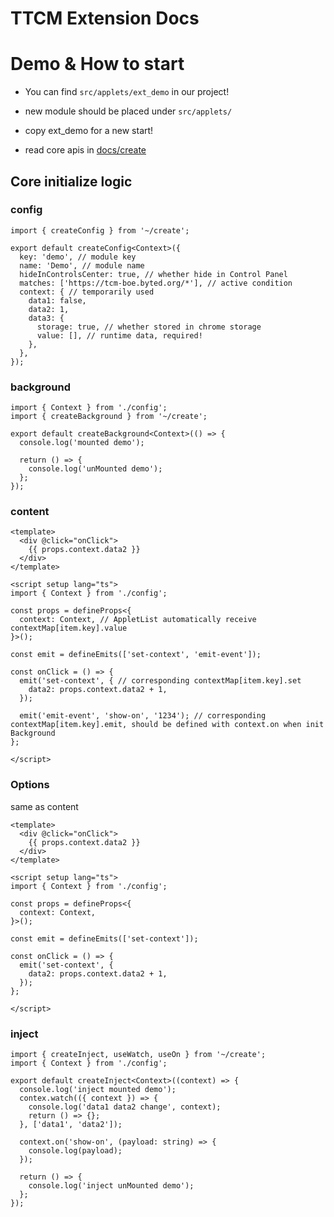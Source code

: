 # TTCM Extension Docs

# Demo & How to start

- You can find `src/applets/ext_demo` in our project!
- new module should be placed under `src/applets/`
- copy ext_demo for a new start!

- read core apis in [docs/create](./create/index.md)

## Core initialize logic

### config
```
import { createConfig } from '~/create';

export default createConfig<Context>({
  key: 'demo', // module key
  name: 'Demo', // module name
  hideInControlsCenter: true, // whether hide in Control Panel
  matches: ['https://tcm-boe.byted.org/*'], // active condition
  context: { // temporarily used
    data1: false,
    data2: 1,
    data3: {
      storage: true, // whether stored in chrome storage
      value: [], // runtime data, required!
    },
  },
});
```

### background
```
import { Context } from './config';
import { createBackground } from '~/create';

export default createBackground<Context>(() => {
  console.log('mounted demo');

  return () => {
    console.log('unMounted demo');
  };
});

```

### content
```
<template>
  <div @click="onClick">
    {{ props.context.data2 }}
  </div>
</template>

<script setup lang="ts">
import { Context } from './config';

const props = defineProps<{
  context: Context, // AppletList automatically receive contextMap[item.key].value
}>();

const emit = defineEmits(['set-context', 'emit-event']);

const onClick = () => {
  emit('set-context', { // corresponding contextMap[item.key].set
    data2: props.context.data2 + 1,
  });

  emit('emit-event', 'show-on', '1234'); // corresponding contextMap[item.key].emit, should be defined with context.on when init Background
};

</script>

```

### Options
same as content
```
<template>
  <div @click="onClick">
    {{ props.context.data2 }}
  </div>
</template>

<script setup lang="ts">
import { Context } from './config';

const props = defineProps<{
  context: Context,
}>();

const emit = defineEmits(['set-context']);

const onClick = () => {
  emit('set-context', {
    data2: props.context.data2 + 1,
  });
};

</script>

```

### inject
```
import { createInject, useWatch, useOn } from '~/create';
import { Context } from './config';

export default createInject<Context>((context) => {
  console.log('inject mounted demo');
  contex.watch(({ context }) => {
    console.log('data1 data2 change', context);
    return () => {};
  }, ['data1', 'data2']);

  context.on('show-on', (payload: string) => {
    console.log(payload);
  });

  return () => {
    console.log('inject unMounted demo');
  };
});

```
